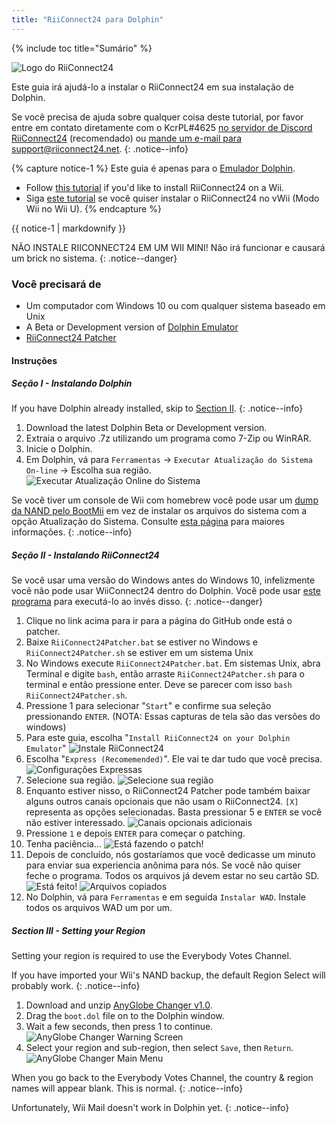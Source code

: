 ```yaml
---
title: "RiiConnect24 para Dolphin"
---
```


{% include toc title="Sumário" %}

![Logo do RiiConnect24](/images/WiiRC24Logo.jpg)

Este guia irá ajudá-lo a instalar o RiiConnect24 em sua instalação de Dolphin.

Se você precisa de ajuda sobre qualquer coisa deste tutorial, por favor entre em contato diretamente com o KcrPL#4625 [no servidor de Discord RiiConnect24](https://discord.gg/rc24) (recomendado) ou [mande um e-mail para support@riiconnect24.net](mailto:support@riiconnect24.net).
{: .notice--info}

{% capture notice-1 %}
Este guia é apenas para o [Emulador Dolphin](https://dolphin-emu.org).

- Follow [this tutorial](riiconnect24) if you'd like to install RiiConnect24 on a Wii.
- Siga [este tutorial](riiconnect24-vwii) se você quiser instalar o RiiConnect24 no vWii (Modo Wii no Wii U).
{% endcapture %}

<div class="notice--warning">{{ notice-1 | markdownify }}</div>

NÃO INSTALE RIICONNECT24 EM UM WII MINI! Não irá funcionar e causará um brick no sistema.
{: .notice--danger}

### Você precisará de

* Um computador com Windows 10 ou com qualquer sistema baseado em Unix
* A Beta or Development version of [Dolphin Emulator](https://dolphin-emu.org/download/)
* [RiiConnect24 Patcher](https://github.com/RiiConnect24/RiiConnect24-Patcher/releases)

#### Instruções

##### Seção I - Instalando Dolphin

If you have Dolphin already installed, skip to [Section II](#section-ii---installing-riiconnect24).
{: .notice--info}

1. Download the latest Dolphin Beta or Development version.
2. Extraia o arquivo .7z utilizando um programa como 7-Zip ou WinRAR.
3. Inicie o Dolphin.
4. Em Dolphin, vá para `Ferramentas` -> `Executar Atualização do Sistema On-line` -> Escolha sua região. ![Executar Atualização Online do Sistema](/images/Dolphin_RC24/1.jpg)

Se você tiver um console de Wii com homebrew você pode usar um [dump da NAND pelo BootMii](bootmii) em vez de instalar os arquivos do sistema com a opção Atualização do Sistema. Consulte [esta página](https://wiki.dolphin-emu.org/index.php?title=NAND_Usage_Guide) para maiores informações.
{: .notice--info}

##### Seção II - Instalando RiiConnect24

Se você usar uma versão do Windows antes do Windows 10, infelizmente você não pode usar WiiConnect24 dentro do Dolphin. Você pode usar [este programa](https://github.com/RiiConnect24/.VFF-File-Downloader-for-Dolphin) para executá-lo ao invés disso.
{: .notice--danger}

1. Clique no link acima para ir para a página do GitHub onde está o patcher.
2. Baixe `RiiConnect24Patcher.bat` se estiver no Windows e `RiiConnect24Patcher.sh` se estiver em um sistema Unix
3. No Windows execute `RiiConnect24Patcher.bat`. Em sistemas Unix, abra Terminal e digite `bash`, então arraste `RiiConnect24Patcher.sh` para o terminal e então pressione enter. Deve se parecer com isso `bash RiiConnect24Patcher.sh`.
4. Pressione 1 para selecionar "`Start`" e confirme sua seleção pressionando `ENTER`. (NOTA: Essas capturas de tela são das versões do windows)
5. Para este guia, escolha "`Install RiiConnect24 on your Dolphin Emulator`" ![Instale RiiConnect24](/images/RC24_Patcher/3.JPG)
6. Escolha "`Express (Recomemended)`". Ele vai te dar tudo que você precisa. ![Configurações Expressas](/images/RC24_Patcher/4.JPG)
7. Selecione sua região. ![Selecione sua região](/images/RC24_Patcher/5.JPG)
8. Enquanto estiver nisso, o RiiConnect24 Patcher pode também baixar alguns outros canais opcionais que não usam o RiiConnect24. `[X]` representa as opções selecionadas. Basta pressionar 5 e `ENTER` se você não estiver interessado. ![Canais opcionais adicionais](/images/RC24_Patcher/6.JPG)
9. Pressione `1` e depois `ENTER` para começar o patching.
10. Tenha paciência... ![Está fazendo o patch!](/images/RC24_Patcher/9.JPG)
11. Depois de concluído, nós gostaríamos que você dedicasse um minuto para enviar sua experiencia anônima para nós.  Se você não quiser feche o programa. Todos os arquivos já devem estar no seu cartão SD. ![Está feito!](/images/RC24_Patcher/10.JPG) ![Arquivos copiados](/images/RC24_Patcher/11.PNG)
12. No Dolphin, vá para `Ferramentas` e em seguida `Instalar WAD`. Instale todos os arquivos WAD um por um.

##### Section III - Setting your Region

Setting your region is required to use the Everybody Votes Channel.

If you have imported your Wii's NAND backup, the default Region Select will probably work.
{: .notice--info}

1. Download and unzip [AnyGlobe Changer v1.0](https://github.com/fishguy6564/AnyGlobe-Changer/releases/download/1.0/AnyGlobe.Changer.zip).
1. Drag the `boot.dol` file on to the Dolphin window.
1. Wait a few seconds, then press 1 to continue. ![AnyGlobe Changer Warning Screen](/images/Dolphin_RC24/anyglobe-warning.png)
1. Select your region and sub-region, then select `Save`, then `Return`. ![AnyGlobe Changer Main Menu](/images/Dolphin_RC24/anyglobe-save.png)

When you go back to the Everybody Votes Channel, the country & region names will appear blank. This is normal.
{: .notice--info}

Unfortunately, Wii Mail doesn't work in Dolphin yet.
{: .notice--info}

